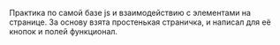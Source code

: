 Практика по самой базе js и взаимодействию с элементами на странице. За основу взята простенькая страничка, и написал для её кнопок и полей функционал.
